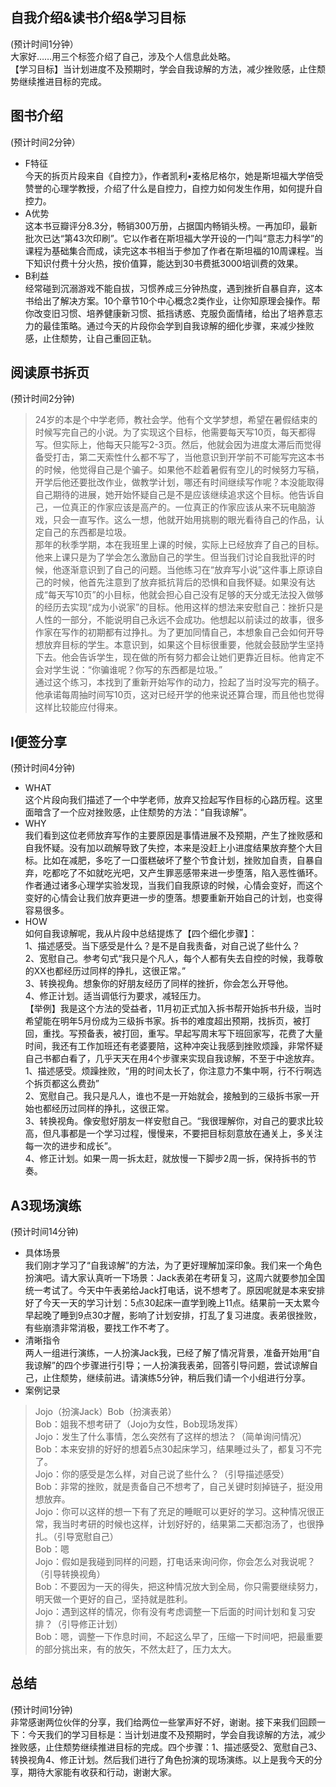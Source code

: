 ## 自我介绍&读书介绍&学习目标
(预计时间1分钟）  
大家好……用三个标签介绍了自己，涉及个人信息此处略。  
【学习目标】当计划进度不及预期时，学会自我谅解的方法，减少挫败感，止住颓势继续推进目标的完成。
## 图书介绍
(预计时间2分钟）  
- F特征  
今天的拆页片段来自《自控力》，作者凯利•麦格尼格尔，她是斯坦福大学倍受赞誉的心理学教授，介绍了什么是自控力，自控力如何发生作用，如何提升自控力。
- A优势  
这本书豆瓣评分8.3分，畅销300万册，占据国内畅销头榜。一再加印，最新批次已达“第43次印刷”。它以作者在斯坦福大学开设的一门叫“意志力科学”的课程为基础集合而成，读完这本书相当于参加了作者在斯坦福的10周课程。当下知识付费十分火热，按价值算，能达到30书费抵3000培训费的效果。
- B利益  
经常碰到沉溺游戏不能自拔，习惯养成三分钟热度，遇到挫折自暴自弃，这本书给出了解决方案。10个章节10个中心概念2类作业，让你知原理会操作。帮你改变旧习惯、培养健康新习惯、抵挡诱惑、克服负面情绪，给出了培养意志力的最佳策略。通过今天的片段你会学到自我谅解的细化步骤，来减少挫败感，止住颓势，让自己重回正轨。

## 阅读原书拆页
(预计时间2分钟)    
> 24岁的本是个中学老师，教社会学。他有个文学梦想，希望在暑假结束的时候写完自己的小说。为了实现这个目标，他需要每天写10页，每天都得写。但实际上，他每天只能写2-3页。然后，他就会因为进度太滞后而觉得备受打击，第二天索性什么都不写了，当他意识到开学前不可能写完这本书的时候，他觉得自己是个骗子。如果他不趁着暑假有空儿的时候努力写稿，开学后他还要批改作业，做教学计划，哪还有时间继续写作呢？本没能取得自己期待的进展，她开始怀疑自己是不是应该继续追求这个目标。他告诉自己，一位真正的作家应该是高产的。一位真正的作家应该从来不玩电脑游戏，只会一直写作。这么一想，他就开始用挑剔的眼光看待自己的作品，认定自己的东西都是垃圾。  
那年的秋季学期，本在我班里上课的时候，实际上已经放弃了自己的目标。他来上课只是为了学会怎么激励自己的学生。但当我们讨论自我批评的时候，他逐渐意识到了自己的问题。当他练习在“放弃写小说”这件事上原谅自己的时候，他首先注意到了放弃抵抗背后的恐惧和自我怀疑。如果没有达成“每天写10页”的小目标，他就会担心自己没有足够的天分或无法投入做够的经历去实现“成为小说家”的目标。他用这样的想法来安慰自己：挫折只是人性的一部分，不能说明自己永远不会成功。他想起以前读过的故事，很多作家在写作的初期都有过挣扎。为了更加同情自己，本想象自己会如何开导想放弃目标的学生。本意识到，如果这个目标很重要，他就会鼓励学生坚持下去。他会告诉学生，现在做的所有努力都会让她们更靠近目标。他肯定不会对学生说：“你骗谁呢？你写的东西都是垃圾。”  
通过这个练习，本找到了重新开始写作的动力，捡起了当时没写完的稿子。他承诺每周抽时间写10页，这对已经开学的他来说还算合理，而且他也觉得这样比较能应付得来。  
   
## I便签分享	
(预计时间4分钟)  
- WHAT  
这个片段向我们描述了一个中学老师，放弃又捡起写作目标的心路历程。这里面暗含了一个应对挫败感，止住颓势的方法：“自我谅解”。
- WHY  
我们看到这位老师放弃写作的主要原因是事情进展不及预期，产生了挫败感和自我怀疑。没有加以疏解导致了失控，本来是没赶上小进度结果放弃整个大目标。比如在减肥，多吃了一口蛋糕破坏了整个节食计划，挫败加自责，自暴自弃，吃都吃了不如就吃光吧，又产生罪恶感带来进一步堕落，陷入恶性循环。作者通过诸多心理学实验发现，当我们自我原谅的时候，心情会变好，而这个变好的心情会让我们放弃更进一步的堕落。想要重新开始自己的计划，也变得容易很多。
- HOW  
如何自我谅解呢，我从片段中总结提炼了【四个细化步骤】：  
1、描述感受。当下感受是什么？是不是自我责备，对自己说了些什么？  
2、宽慰自己。参考句式“我只是个凡人，每个人都有失去自控的时候，我尊敬的XX也都经历过同样的挣扎，这很正常。”  
3、转换视角。想象你的好朋友经历了同样的挫折，你会怎么开导他。  
4、修正计划。适当调低行为要求，减轻压力。  
【举例】我是这个方法的受益者，11月初正式加入拆书帮开始拆书升级，当时希望能在明年5月份成为三级拆书家。拆书的难度超出预期，找拆页，被打回，重找。写预备表，被打回，重写。早起写周末写下班回家写，花费了大量时间，我还有工作加班还有老婆要陪，这种冲突让我感到挫败烦躁，非常怀疑自己书都白看了，几乎天天在用4个步骤来实现自我谅解，不至于中途放弃。  
1、描述感受。烦躁挫败，“用的时间太长了，你注意力不集中啊，行不行啊选个拆页都这么费劲”  
2、宽慰自己。我只是凡人，谁也不是一开始就会，接触到的三级拆书家一开始也都经历过同样的挣扎，这很正常。  
3、转换视角。像安慰好朋友一样安慰自己。“我很理解你，对自己的要求比较高，但凡事都是一个学习过程，慢慢来，不要把目标刻意放在通关上，多关注每一次的进步和成长”。  
4、修正计划。如果一周一拆太赶，就放慢一下脚步2周一拆，保持拆书的节奏。  
 
## A3现场演练 
(预计时间14分钟)  
- 具体场景  
我们刚才学习了“自我谅解”的方法，为了更好理解加深印象。我们来一个角色扮演吧。请大家认真听一下场景：Jack表弟在考研复习，这周六就要参加全国统一考试了。今天中午表弟给Jack打电话，说不想考了。原因呢就是本来安排好了今天一天的学习计划：5点30起床一直学到晚上11点。结果前一天太累今早起晚了睡到9点30才醒，影响了计划安排，打乱了复习进度。表弟很挫败，有些崩溃非常消极，要找工作不考了。
- 清晰指令  
两人一组进行演练，一人扮演Jack我，已经了解了情况背景，准备开始用“自我谅解”的四个步骤进行引导；一人扮演我表弟，回答引导问题，尝试谅解自己，止住颓势，继续前进。请演练5分钟，稍后我们请一个小组进行分享。
- 案例记录
>Jojo（扮演Jack）Bob（扮演表弟）  
Bob：姐我不想考研了（Jojo为女性，Bob现场发挥）  
Jojo：发生了什么事情，怎么突然有了这样的想法？（简单询问情况）  
Bob：本来安排的好好的想着5点30起床学习，结果睡过头了，都复习不完了。  
Jojo：你的感受是怎么样，对自己说了些什么？（引导描述感受）  
Bob：非常的挫败，就是责备自己不想考了，自己关键时刻掉链子，挺没用想放弃。  
Jojo：你可以这样的想一下有了充足的睡眠可以更好的学习。这种情况很正常，我当时考研的时候也这样，计划好好的，结果第二天都泡汤了，也很挣扎。（引导宽慰自己）  
Bob：嗯  
Jojo：假如是我碰到同样的问题，打电话来询问你，你会怎么对我说呢？（引导转换视角）  
Bob：不要因为一天的得失，把这种情况放大到全局，你只需要继续努力，明天做一个更好的自己，坚持就是胜利。  
Jojo：遇到这样的情况，你有没有考虑调整一下后面的时间计划和复习安排？（引导修正计划）  
Bob：嗯，调整一下作息时间，不起这么早了，压缩一下时间吧，把最重要的部分挑出来，有的放矢，不然太赶了，压力太大。  
  
## 总结	
(预计时间1分钟)  
非常感谢两位伙伴的分享，我们给两位一些掌声好不好，谢谢。接下来我们回顾一下：今天我们的学习目标是：当计划进度不及预期时，学会自我谅解的方法，减少挫败感，止住颓势继续推进目标的完成。四个步骤：1、描述感受2、宽慰自己3、转换视角4、修正计划。然后我们进行了角色扮演的现场演练。以上是我今天的分享，期待大家能有收获和行动，谢谢大家。
